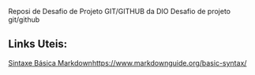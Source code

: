 Reposi de Desafio de Projeto GIT/GITHUB da DIO
Desafio de projeto git/github

## Links Uteis:
[Sintaxe Básica  Markdown]()https://www.markdownguide.org/basic-syntax/
